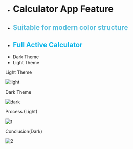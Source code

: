 <ul>
                              <li><h1>Calculator App Feature</h1></li>
                              <li><h2 style="color:#5bc0de;">Suitable for modern color structure</h2></li>
                               <li><h2 style="color:#10b6e9;">Full Active Calculator</h2></li>
                              <li>Dark Theme</li>
                              <li>Light Theme</li>
</ul>




Light Theme
  
![light](https://github.com/user-attachments/assets/5380cfbf-bfb0-4bf3-95e9-dab53413d869)





Dark Theme

![dark](https://github.com/user-attachments/assets/f7d217e9-f0d4-4357-893c-eeaf799a2959)




Process (Light)

![1](https://github.com/user-attachments/assets/6e73ec5f-c741-43bf-bb21-43cc6331bcbb)




Conclusion(Dark)

![2](https://github.com/user-attachments/assets/f9edc14e-e034-4e46-8f33-2bbcb3b4fb30)

